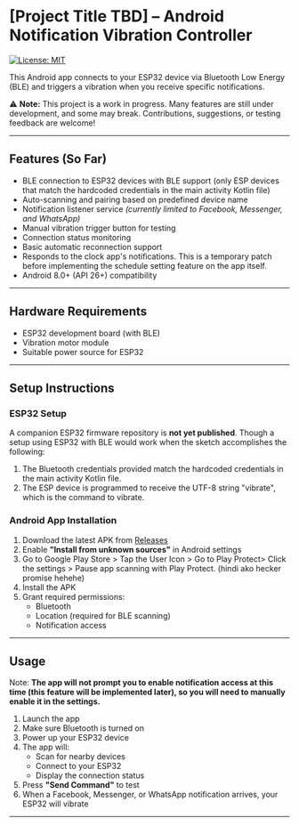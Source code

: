 # [Project Title TBD] – Android Notification Vibration Controller

[![License: MIT](https://img.shields.io/badge/License-MIT-yellow.svg)](https://opensource.org/licenses/MIT)

This Android app connects to your ESP32 device via Bluetooth Low Energy (BLE) and triggers a vibration when you receive specific notifications.

⚠️ **Note:** This project is a work in progress. Many features are still under development, and some may break. Contributions, suggestions, or testing feedback are welcome!

---

## Features (So Far)
- BLE connection to ESP32 devices with BLE support (only ESP devices that match the hardcoded credentials in the main activity Kotlin file)
- Auto-scanning and pairing based on predefined device name
- Notification listener service *(currently limited to Facebook, Messenger, and WhatsApp)*
- Manual vibration trigger button for testing
- Connection status monitoring
- Basic automatic reconnection support
- Responds to the clock app's notifications. This is a temporary patch before implementing the schedule setting feature on the app itself.
- Android 8.0+ (API 26+) compatibility

---

## Hardware Requirements
- ESP32 development board (with BLE)
- Vibration motor module
- Suitable power source for ESP32

---

## Setup Instructions

### ESP32 Setup
A companion ESP32 firmware repository is **not yet published**. Though a setup using ESP32 with BLE would work when the sketch accomplishes the following: 
1. The Bluetooth credentials provided match the hardcoded credentials in the main activity Kotlin file.
2. The ESP device is programmed to receive the UTF-8 string "vibrate", which is the command to vibrate.

### Android App Installation
1. Download the latest APK from [Releases](https://github.com/lv1-duck/BLE-Notification-Vibrator/tree/main/releases)
2. Enable **"Install from unknown sources"** in Android settings
3. Go to Google Play Store > Tap the User Icon > Go to Play Protect> Click the settings > Pause app scanning with Play Protect. (hindi ako hecker promise hehehe)
4. Install the APK
5. Grant required permissions:
   - Bluetooth
   - Location (required for BLE scanning)
   - Notification access

---

## Usage
Note: **The app will not prompt you to enable notification access at this time (this feature will be implemented later), so you will need to manually enable it in the settings.**
1. Launch the app
2. Make sure Bluetooth is turned on
3. Power up your ESP32 device
4. The app will:
   - Scan for nearby devices
   - Connect to your ESP32
   - Display the connection status
5. Press **"Send Command"** to test
6. When a Facebook, Messenger, or WhatsApp notification arrives, your ESP32 will vibrate

---  

